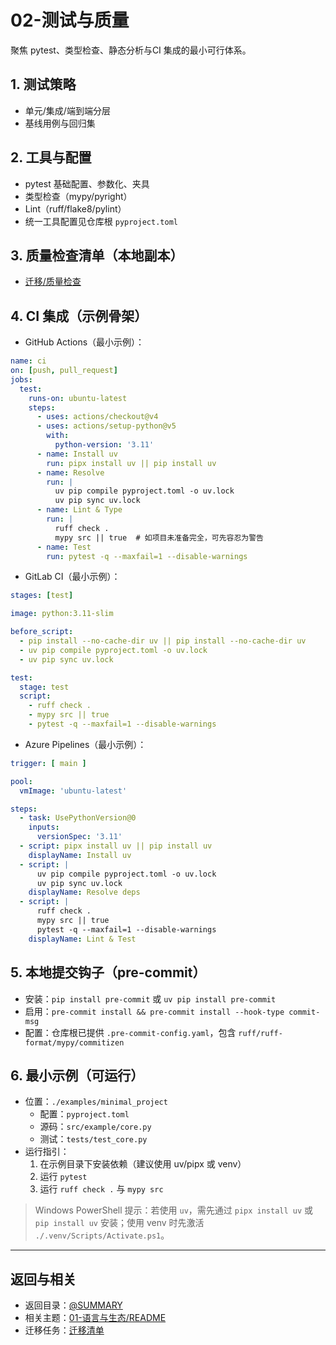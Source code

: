 # 02-测试与质量

聚焦 pytest、类型检查、静态分析与CI 集成的最小可行体系。

## 1. 测试策略

- 单元/集成/端到端分层
- 基线用例与回归集

## 2. 工具与配置

- pytest 基础配置、参数化、夹具
- 类型检查（mypy/pyright）
- Lint（ruff/flake8/pylint）
- 统一工具配置见仓库根 `pyproject.toml`

## 3. 质量检查清单（本地副本）

- [迁移/质量检查](./迁移/质量检查.md)

## 4. CI 集成（示例骨架）

- GitHub Actions（最小示例）：

```yaml
name: ci
on: [push, pull_request]
jobs:
  test:
    runs-on: ubuntu-latest
    steps:
      - uses: actions/checkout@v4
      - uses: actions/setup-python@v5
        with:
          python-version: '3.11'
      - name: Install uv
        run: pipx install uv || pip install uv
      - name: Resolve
        run: |
          uv pip compile pyproject.toml -o uv.lock
          uv pip sync uv.lock
      - name: Lint & Type
        run: |
          ruff check .
          mypy src || true  # 如项目未准备完全，可先容忍为警告
      - name: Test
        run: pytest -q --maxfail=1 --disable-warnings
```

- GitLab CI（最小示例）：

```yaml
stages: [test]

image: python:3.11-slim

before_script:
  - pip install --no-cache-dir uv || pip install --no-cache-dir uv
  - uv pip compile pyproject.toml -o uv.lock
  - uv pip sync uv.lock

test:
  stage: test
  script:
    - ruff check .
    - mypy src || true
    - pytest -q --maxfail=1 --disable-warnings
```

- Azure Pipelines（最小示例）：

```yaml
trigger: [ main ]

pool:
  vmImage: 'ubuntu-latest'

steps:
  - task: UsePythonVersion@0
    inputs:
      versionSpec: '3.11'
  - script: pipx install uv || pip install uv
    displayName: Install uv
  - script: |
      uv pip compile pyproject.toml -o uv.lock
      uv pip sync uv.lock
    displayName: Resolve deps
  - script: |
      ruff check .
      mypy src || true
      pytest -q --maxfail=1 --disable-warnings
    displayName: Lint & Test
```

## 5. 本地提交钩子（pre-commit）

- 安装：`pip install pre-commit` 或 `uv pip install pre-commit`
- 启用：`pre-commit install && pre-commit install --hook-type commit-msg`
- 配置：仓库根已提供 `.pre-commit-config.yaml`，包含 `ruff/ruff-format/mypy/commitizen`

## 6. 最小示例（可运行）

- 位置：`./examples/minimal_project`
  - 配置：`pyproject.toml`
  - 源码：`src/example/core.py`
  - 测试：`tests/test_core.py`
- 运行指引：
  1) 在示例目录下安装依赖（建议使用 uv/pipx 或 venv）
  2) 运行 `pytest`
  3) 运行 `ruff check .` 与 `mypy src`

> Windows PowerShell 提示：若使用 `uv`，需先通过 `pipx install uv` 或 `pip install uv` 安装；使用 venv 时先激活 `./.venv/Scripts/Activate.ps1`。

---

## 返回与相关

- 返回目录：[@SUMMARY](../SUMMARY.md)
- 相关主题：[01-语言与生态/README](../01-语言与生态/README.md)
- 迁移任务：[迁移清单](../99-上下文与流程/04-迁移清单.md)
